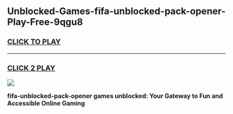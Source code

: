 
## Unblocked-Games-fifa-unblocked-pack-opener-Play-Free-9qgu8
<h3>
<a href="https://premium76.site?title=fifa-unblocked-pack-opener&ref=23A">CLICK TO PLAY</a></h3>
<hr>

<h3>
<a href="https://premium76.site?title=fifa-unblocked-pack-opener&ref=23A">CLICK 2 PLAY</a>
  
</h3>

<a href="https://premium76.site?title=fifa-unblocked-pack-opener&ref=23A"><img src="https://clearcache.store/games.png"></a>


**fifa-unblocked-pack-opener games unblocked: Your Gateway to Fun and Accessible Online Gaming**
